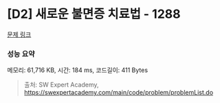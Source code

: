 # [D2] 새로운 불면증 치료법 - 1288 

[문제 링크](https://swexpertacademy.com/main/code/problem/problemDetail.do?contestProbId=AV18_yw6I9MCFAZN) 

### 성능 요약

메모리: 61,716 KB, 시간: 184 ms, 코드길이: 411 Bytes



> 출처: SW Expert Academy, https://swexpertacademy.com/main/code/problem/problemList.do